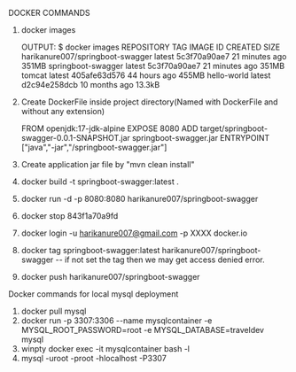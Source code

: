 DOCKER COMMANDS

1. docker images

	OUTPUT:
	$ docker images
	REPOSITORY                         TAG       IMAGE ID       CREATED          SIZE
	harikanure007/springboot-swagger   latest    5c3f70a90ae7   21 minutes ago   351MB
	springboot-swagger                 latest    5c3f70a90ae7   21 minutes ago   351MB
	tomcat                             latest    405afe63d576   44 hours ago     455MB
	hello-world                        latest    d2c94e258dcb   10 months ago    13.3kB

2. Create DockerFile inside project directory(Named with DockerFile and without any extension)
	
	FROM openjdk:17-jdk-alpine
	EXPOSE 8080
	ADD target/springboot-swagger-0.0.1-SNAPSHOT.jar springboot-swagger.jar
	ENTRYPOINT ["java","-jar","/springboot-swagger.jar"]

4. Create application jar file by "mvn clean install"
5. docker build -t springboot-swagger:latest .
6. docker run -d -p 8080:8080 harikanure007/springboot-swagger
7. docker stop 843f1a70a9fd
8. docker login -u harikanure007@gmail.com -p XXXX docker.io
9. docker tag springboot-swagger:latest harikanure007/springboot-swagger   -- if not set the tag then we may get access denied error.
10. docker push harikanure007/springboot-swagger


Docker commands for local mysql deployment

1. docker pull mysql
2. docker run -p 3307:3306 --name mysqlcontainer -e MYSQL_ROOT_PASSWORD=root -e MYSQL_DATABASE=traveldev mysql
3. winpty docker exec -it mysqlcontainer bash -l
4. mysql -uroot -proot -hlocalhost -P3307
